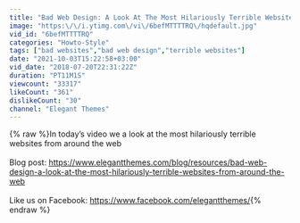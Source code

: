 ```yaml
---
title: "Bad Web Design: A Look At The Most Hilariously Terrible Websites From Around The Web"
image: "https:\/\/i.ytimg.com\/vi\/6befMTTTTRQ\/hqdefault.jpg"
vid_id: "6befMTTTTRQ"
categories: "Howto-Style"
tags: ["bad websites","bad web design","terrible websites"]
date: "2021-10-03T15:22:58+03:00"
vid_date: "2018-07-20T22:31:22Z"
duration: "PT11M1S"
viewcount: "33317"
likeCount: "361"
dislikeCount: "30"
channel: "Elegant Themes"
---
```

{% raw %}In today’s video we a look at the most hilariously terrible websites from around the web<br /><br />Blog post: <a rel="nofollow" target="blank" href="https://www.elegantthemes.com/blog/resources/bad-web-design-a-look-at-the-most-hilariously-terrible-websites-from-around-the-web">https://www.elegantthemes.com/blog/resources/bad-web-design-a-look-at-the-most-hilariously-terrible-websites-from-around-the-web</a><br /><br />Like us on Facebook: <a rel="nofollow" target="blank" href="https://www.facebook.com/elegantthemes/">https://www.facebook.com/elegantthemes/</a>{% endraw %}
